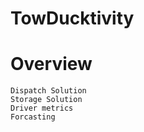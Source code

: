 # TowDucktivity

# Overview 
    Dispatch Solution
    Storage Solution
    Driver metrics
    Forcasting


